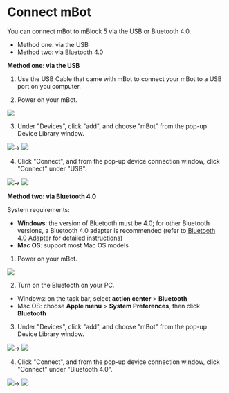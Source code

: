 # Connect mBot

You can connect mBot to mBlock 5 via the USB or Bluetooth 4.0.

* Method one: via the USB
* Method two: via Bluetooth 4.0

**Method one: via the USB**

1. Use the USB Cable that came with mBot to connect your mBot to a USB port on you computer.

2. Power on your mBot.

![](../../../.gitbook/assets/0%20%2817%29.png)

3. Under "Devices", click "add", and choose "mBot" from the pop-up Device Library window.

![](../../../.gitbook/assets/1%20%2833%29.png)→ ![](../../../.gitbook/assets/2%20%2819%29.png)

4. Click "Connect", and from the pop-up device connection window, click "Connect" under "USB".

![](../../../.gitbook/assets/3%20%2810%29.png)→ ![](../../../.gitbook/assets/4%20%283%29.png)

**Method two: via Bluetooth 4.0**

System requirements:

* **Windows**: the version of Bluetooth must be 4.0; for other Bluetooth versions, a Bluetooth 4.0 adapter is recommended \(refer to [Bluetooth 4.0 Adapter](http://www.mblock.cc/doc/en/part-one-basics/connect-devices.html#3-bluetooth-40-instructions-for-windows-users) for detailed instructions\)
* **Mac OS**: support most Mac OS models

1. Power on your mBot.

![](../../../.gitbook/assets/5%20%288%29.png)

2. Turn on the Bluetooth on your PC.

* Windows: on the task bar, select **action center** &gt; **Bluetooth**
* Mac OS: choose **Apple menu** &gt; **System Preferences**, then click **Bluetooth**

3. Under "Devices", click "add", and choose "mBot" from the pop-up Device Library window.

![](../../../.gitbook/assets/6%20%2813%29.png)→ ![](../../../.gitbook/assets/7%20%283%29.png)

4. Click "Connect", and from the pop-up device connection window, click "Connect" under "Bluetooth 4.0".

![](../../../.gitbook/assets/8%20%287%29.png)→ ![](../../../.gitbook/assets/9.png)

